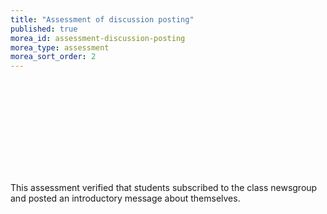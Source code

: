 ```yaml
---
title: "Assessment of discussion posting"
published: true
morea_id: assessment-discussion-posting
morea_type: assessment
morea_sort_order: 2
---
```

<link rel="stylesheet" href="http://cdn.oesmith.co.uk/morris-0.4.3.min.css">
<script src="http://cdnjs.cloudflare.com/ajax/libs/raphael/2.1.0/raphael-min.js"></script>
<script src="http://cdn.oesmith.co.uk/morris-0.4.3.min.js"></script>

<div class="row">
  <div class="col-sm-8">
    <div class="well">
      <div id="assessment-discussion-posting" style="height: 150px;"></div>
    </div>
  </div>

  <div class="col-sm-4">
    <p>
    This assessment verified that students subscribed to the class newsgroup and 
    posted an introductory message about themselves. 
    </p>
  </div>

<script>
Morris.Bar({
  element: 'assessment-discussion-posting',
  hideHover: false,
  data: [
        { y: 'Satisfactory (%)', num: 100 },
        { y: 'Unsatisfactory (%)', num: 0 },
        { y: 'Absent (%)', num: 0 },
        ],
  xkey: 'y',
  ykeys: ['num'],
  resize: true,
  labels: ['Students']
});
</script>
